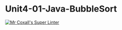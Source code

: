 # Unit4-01-Java-BubbleSort

[![Mr Coxall's Super Linter](https://github.com/ICS4U-Programming-ChristopherDB/Unit4-01-Java-BubbleSort/workflows/Mr%20Coxall's%20Super%20Linter/badge.svg)](https://github.com/ICS4U-Programming-ChristopherDB/Unit4-01-Java-BubbleSort/actions/)